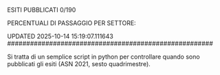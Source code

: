 ESITI PUBBLICATI 0/190 

PERCENTUALI DI PASSAGGIO PER SETTORE:

UPDATED 2025-10-14 15:19:07.111643
###################################################### 

Si tratta di un semplice script in python per controllare quando sono pubblicati gli esiti (ASN 2021, sesto quadrimestre).

